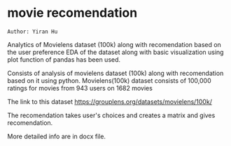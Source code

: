 # movie recomendation 

`Author: Yiran Hu `

Analytics of Movielens dataset (100k) along with recomendation based on the user preference
EDA of the dataset along with basic visualization using plot function of pandas has been used. 

Consists of analysis of movielens dataset (100k) along with recomendation based on it using python. 
Movielens(100k) dataset consists of 100,000 ratings for movies from 943 users on 1682 movies 

The link to this dataset https://grouplens.org/datasets/movielens/100k/ 

The recomendation takes user's choices and creates a matrix and gives recomendation.

More detailed info are in docx file.






